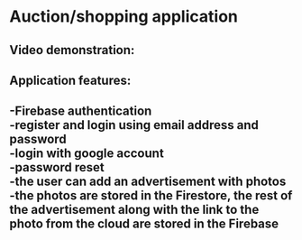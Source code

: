 # Auction/shopping application
## Video demonstration: 
## Application features:  
-Firebase authentication   
-register and login using email address and password  
-login with google account  
-password reset  
-the user can add an advertisement with photos  
-the photos are stored in the Firestore, the rest of the advertisement along with the link to the photo from the cloud are stored in the Firebase  
-
